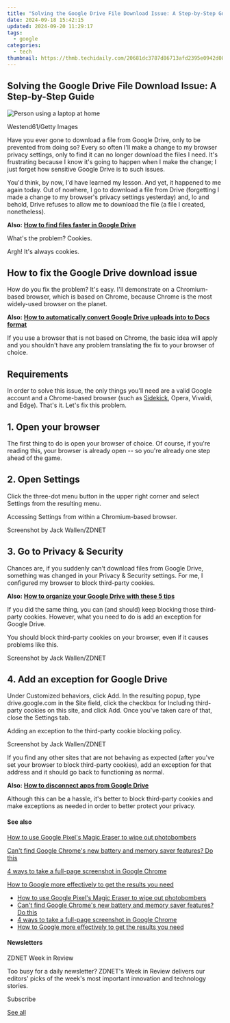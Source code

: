 ```yaml
---
title: "Solving the Google Drive File Download Issue: A Step-by-Step Guide"
date: 2024-09-18 15:42:15
updated: 2024-09-20 11:29:17
tags:
  - google
categories:
  - tech
thumbnail: https://thmb.techidaily.com/20681dc3787d86713afd2395e0942d0819f5bca12434956d1fe5521df7d6718e.jpg
---
```


## Solving the Google Drive File Download Issue: A Step-by-Step Guide

![Person using a laptop at home](https://www.zdnet.com/a/img/resize/0e03b73f354e6604dcdb2514b9c02e34d06c654e/2023/03/17/6698451b-9fed-4419-9a76-398fe3125d3e/gettyimages-1131374781-2.jpg?auto=webp&width=1280)

Westend61/Getty Images

Have you ever gone to download a file from Google Drive, only to be prevented from doing so? Every so often I'll make a change to my browser privacy settings, only to find it can no longer download the files I need. It's frustrating because I know it's going to happen when I make the change; I just forget how sensitive Google Drive is to such issues.

You'd think, by now, I'd have learned my lesson. And yet, it happened to me again today. Out of nowhere, I go to download a file from Drive (forgetting I made a change to my browser's privacy settings yesterday) and, lo and behold, Drive refuses to allow me to download the file (a file I created, nonetheless). 

**Also:** [**How to find files faster in Google Drive**](https://www.zdnet.com/home-and-office/work-life/how-to-find-files-faster-in-google-drive/)

What's the problem? Cookies.

Argh! It's always cookies.

## How to fix the Google Drive download issue

How do you fix the problem? It's easy. I'll demonstrate on a Chromium-based browser, which is based on Chrome, because Chrome is the most widely-used browser on the planet. 

**Also:** [**How to automatically convert Google Drive uploads into to Docs format**](https://www.zdnet.com/home-and-office/work-life/how-to-automatically-convert-google-drive-uploads-to-docs-format/)

If you use a browser that is not based on Chrome, the basic idea will apply and you shouldn't have any problem translating the fix to your browser of choice.

## Requirements

In order to solve this issue, the only things you'll need are a valid Google account and a Chrome-based browser (such as [Sidekick](https://www.zdnet.com/home-and-office/work-life/this-might-be-my-new-favorite-web-browser/), Opera, Vivaldi, and Edge). That's it. Let's fix this problem.

## 1\. Open your browser

The first thing to do is open your browser of choice. Of course, if you're reading this, your browser is already open -- so you're already one step ahead of the game.

## 2\. Open Settings

Click the three-dot menu button in the upper right corner and select Settings from the resulting menu.

Accessing Settings from within a Chromium-based browser.

Screenshot by Jack Wallen/ZDNET

## 3\. Go to Privacy & Security

Chances are, if you suddenly can't download files from Google Drive, something was changed in your Privacy & Security settings. For me, I configured my browser to block third-party cookies. 

**Also:** [**How to organize your Google Drive with these 5 tips**](https://www.zdnet.com/home-and-office/work-life/how-to-organize-your-google-drive-with-these-5-tips/) 

If you did the same thing, you can (and should) keep blocking those third-party cookies. However, what you need to do is add an exception for Google Drive.

You should block third-party cookies on your browser, even if it causes problems like this.

Screenshot by Jack Wallen/ZDNET

## 4\. Add an exception for Google Drive

Under Customized behaviors, click Add. In the resulting popup, type drive.google.com in the Site field, click the checkbox for Including third-party cookies on this site, and click Add. Once you've taken care of that, close the Settings tab.

Adding an exception to the third-party cookie blocking policy.

Screenshot by Jack Wallen/ZDNET

If you find any other sites that are not behaving as expected (after you've set your browser to block third-party cookies), add an exception for that address and it should go back to functioning as normal. 

**Also:** [**How to disconnect apps from Google Drive**](https://www.zdnet.com/home-and-office/work-life/how-to-disconnect-apps-from-google-drive/)

Although this can be a hassle, it's better to block third-party cookies and make exceptions as needed in order to better protect your privacy.

#### See also

[How to use Google Pixel's Magic Eraser to wipe out photobombers](https://www.zdnet.com/article/how-to-use-magic-eraser-on-the-google-pixel/ "How to use Google Pixel's Magic Eraser to wipe out photobombers")

[Can't find Google Chrome's new battery and memory saver features? Do this](https://www.zdnet.com/article/cant-find-google-chromes-new-battery-and-memory-saver-features-do-this/ "Can't find Google Chrome's new battery and memory saver features? Do this")

[4 ways to take a full-page screenshot in Google Chrome](https://www.zdnet.com/article/how-to-take-a-full-page-screenshot-in-google-chrome/ "4 ways to take a full-page screenshot in Google Chrome")

[How to Google more effectively to get the results you need](https://www.zdnet.com/article/how-to-use-google-search-more-effectively-to-get-the-results-you-need/ "How to Google more effectively to get the results you need")

* [How to use Google Pixel's Magic Eraser to wipe out photobombers](https://www.zdnet.com/article/how-to-use-magic-eraser-on-the-google-pixel/ "How to use Google Pixel's Magic Eraser to wipe out photobombers")
* [Can't find Google Chrome's new battery and memory saver features? Do this](https://www.zdnet.com/article/cant-find-google-chromes-new-battery-and-memory-saver-features-do-this/ "Can't find Google Chrome's new battery and memory saver features? Do this")
* [4 ways to take a full-page screenshot in Google Chrome](https://www.zdnet.com/article/how-to-take-a-full-page-screenshot-in-google-chrome/ "4 ways to take a full-page screenshot in Google Chrome")
* [How to Google more effectively to get the results you need](https://www.zdnet.com/article/how-to-use-google-search-more-effectively-to-get-the-results-you-need/ "How to Google more effectively to get the results you need")

#### Newsletters

ZDNET Week in Review

Too busy for a daily newsletter? ZDNET's Week in Review delivers our editors' picks of the week's most important innovation and technology stories.

 Subscribe

[See all](https://www.zdnet.com/newsletters/)

<ins class="adsbygoogle"
     style="display:block"
     data-ad-format="autorelaxed"
     data-ad-client="ca-pub-7571918770474297"
     data-ad-slot="1223367746"></ins>



<ins class="adsbygoogle"
     style="display:block"
     data-ad-client="ca-pub-7571918770474297"
     data-ad-slot="8358498916"
     data-ad-format="auto"
     data-full-width-responsive="true"></ins>
